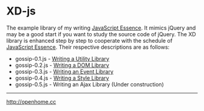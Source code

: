 XD-js
=====

The example library of my writing [JavaScript Essence](http://openhome.cc/eGossip/JavaScript/). It mimics jQuery and may be a good start if you want to study the source code of jQuery. The XD library is enhanced step by step to cooperate with the schedule of [JavaScript Essence](http://openhome.cc/eGossip/JavaScript/). Their respective descriptions are as follows: 

* gossip-0.1.js - [Writing a Utility Library](http://openhome.cc/eGossip/JavaScript/UtilityLibrary.html)
* gossip-0.2.js - [Writing a DOM Library](http://openhome.cc/eGossip/JavaScript/DOMLibrary.html)
* gossip-0.3.js - [Writing an Event Library](http://openhome.cc/eGossip/JavaScript/EventLibrary.html)
* gossip-0.4.js - [Writing a Style Library](http://openhome.cc/eGossip/JavaScript/StyleLibrary.html)
* gossip-0.5.js - Writing an Ajax Library (Under construction)

***
http://openhome.cc